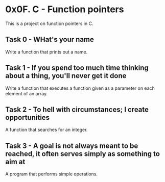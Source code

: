 # 0x0F. C - Function pointers
This is a project on function pointers in C.

## Task 0 - WHat's your name
Write a function that prints out a name.

## Task 1 -  If you spend too much time thinking about a thing, you'll never get it done
Write a function that executes a function given as a parameter on each element of an array.

## Task 2 - To hell with circumstances; I create opportunities
A function that searches for an integer.

## Task 3 - A goal is not always meant to be reached, it often serves simply as something to aim at
A program that performs simple operations.
